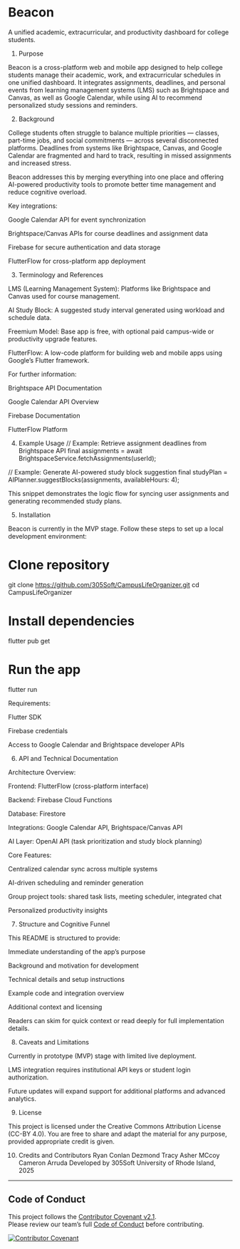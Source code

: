 # Beacon

A unified academic, extracurricular, and productivity dashboard for college students.

1. Purpose

Beacon is a cross-platform web and mobile app designed to help college students manage their academic, work, and extracurricular schedules in one unified dashboard.
It integrates assignments, deadlines, and personal events from learning management systems (LMS) such as Brightspace and Canvas, as well as Google Calendar, while using AI to recommend personalized study sessions and reminders.

2. Background

College students often struggle to balance multiple priorities — classes, part-time jobs, and social commitments — across several disconnected platforms.
Deadlines from systems like Brightspace, Canvas, and Google Calendar are fragmented and hard to track, resulting in missed assignments and increased stress.

Beacon addresses this by merging everything into one place and offering AI-powered productivity tools to promote better time management and reduce cognitive overload.

Key integrations:

Google Calendar API for event synchronization

Brightspace/Canvas APIs for course deadlines and assignment data

Firebase for secure authentication and data storage

FlutterFlow for cross-platform app deployment

3. Terminology and References

LMS (Learning Management System): Platforms like Brightspace and Canvas used for course management.

AI Study Block: A suggested study interval generated using workload and schedule data.

Freemium Model: Base app is free, with optional paid campus-wide or productivity upgrade features.

FlutterFlow: A low-code platform for building web and mobile apps using Google’s Flutter framework.

For further information:

Brightspace API Documentation

Google Calendar API Overview

Firebase Documentation

FlutterFlow Platform

4. Example Usage
// Example: Retrieve assignment deadlines from Brightspace API
final assignments = await BrightspaceService.fetchAssignments(userId);

// Example: Generate AI-powered study block suggestion
final studyPlan = AIPlanner.suggestBlocks(assignments, availableHours: 4);


This snippet demonstrates the logic flow for syncing user assignments and generating recommended study plans.

5. Installation

Beacon is currently in the MVP stage.
Follow these steps to set up a local development environment:

# Clone repository
git clone https://github.com/305Soft/CampusLifeOrganizer.git
cd CampusLifeOrganizer

# Install dependencies
flutter pub get

# Run the app
flutter run


Requirements:

Flutter SDK

Firebase credentials

Access to Google Calendar and Brightspace developer APIs

6. API and Technical Documentation

Architecture Overview:

Frontend: FlutterFlow (cross-platform interface)

Backend: Firebase Cloud Functions

Database: Firestore

Integrations: Google Calendar API, Brightspace/Canvas API

AI Layer: OpenAI API (task prioritization and study block planning)

Core Features:

Centralized calendar sync across multiple systems

AI-driven scheduling and reminder generation

Group project tools: shared task lists, meeting scheduler, integrated chat

Personalized productivity insights

7. Structure and Cognitive Funnel

This README is structured to provide:

Immediate understanding of the app’s purpose

Background and motivation for development

Technical details and setup instructions

Example code and integration overview

Additional context and licensing

Readers can skim for quick context or read deeply for full implementation details.

8. Caveats and Limitations

Currently in prototype (MVP) stage with limited live deployment.

LMS integration requires institutional API keys or student login authorization.

Future updates will expand support for additional platforms and advanced analytics.


9. License

This project is licensed under the Creative Commons Attribution License (CC-BY 4.0).
You are free to share and adapt the material for any purpose, provided appropriate credit is given.

10. Credits and Contributors
Ryan Conlan
Dezmond Tracy
Asher MCcoy
Cameron Arruda
Developed by 305Soft
University of Rhode Island, 2025

---

## Code of Conduct

This project follows the [Contributor Covenant v2.1](https://www.contributor-covenant.org/version/2/1/code_of_conduct.html).  
Please review our team’s full [Code of Conduct](docs/CONDUCT.md) before contributing.

[![Contributor Covenant](https://img.shields.io/badge/Contributor%20Covenant-2.1-4baaaa.svg)](docs/CONDUCT.md)
